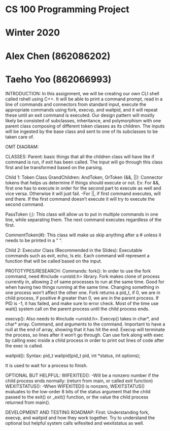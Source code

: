 # CS 100 Programming Project
# Winter 2020
# Alex Chen (862086202)
# Taeho Yoo (862066993)

INTRODUCTION:
In this assignment, we will be creating our own CLI shell called rshell using C++. It will be able to print a command prompt, read in a line of commands and connectors from standard input, execute the appropriate commands using fork, execvp, and waitpid, and it will repeat these until an exit command is executed. Our design pattern will mostly likely be consisted of subclasses, inheritance, and polymorphism with one parent class composing of different token classes as its children. The inputs will be ingested by the base class and sent to one of its subclasses to be taken care of.  

OMT DIAGRAM:


CLASSES:
Parent: basic things that all the children class will have like if command is run, if exit has been called. The input will go through this class first and be transformed based on the parsing. 

Child 1: Token Class
GrandChildren: AndToken, OrToken (&&, ||): Connector tokens that helps us determine if things should execute or not. Ex: For &&, first one has to execute in order for the second part to execute as well and vice versa. Otherwise it will just fail. 
-For ||, if first command executes, will end there. If the first command doesn’t execute it will try to execute the second command.

PassToken (;): This class will allow us to put in multiple commands in one line, while separating them. The next command executes regardless of the first. 

CommentToken(#): This class will make us skip anything after a # unless it needs to be printed in a “ “.

Child 2: Executor Class (Recommended in the Slides): Executable commands such as exit, echo, ls etc. Each command will represent a function that will be called based on the input. 

PROTOTYPES/RESEARCH:
Commands:
fork():
In order to use the fork command, need #include <unistd.h> library. Fork makes clone of process currently in, allowing 2 of same processes to run at the same time. Good for when having two things running at the same time. Changing something in one process won’t affect the other one. Fork returns a pid_t, if 0, we are in child process, if positive # greater than 0, we are in the parent process. If PID is -1, it has failed, and make sure to error check. Most of the time use wait() system call on the parent process until the child process ends. 

execvp(): 
Also needs to #include <unistd.h>.  Execvp() takes in char*, and char* array. Command, and arguments to the command. Important to have a null at the end of array, showing that it has hit the end. Execvp will terminate the process, so lines after it won’t go through. Can use fork along with exec by calling exec inside a child process in order to print out lines of code after the exec is called. 

waitpid():
Syntax: pid_t waitpid(pid_t pid, int *status, int options);

It is used to wait for a process to finish. 

OPTIONAL BUT HELPFUL:
WIFEXITED(): 
-Will be a nonzero number if the child process ends normally: (return from main, or called exit function)
WEXITSTATUS(): 
-When WIFEXITED() is nonzero, WEXITSTATUS() evaluates to the low-order 8 bits of the status argument that the child passed to the exit() or _exit() function, or the value the child process returned from main().

DEVELOPMENT AND TESTING ROADMAP:
First: Understanding fork, execvp, and waitpid and how they work together. Try to understand the optional but helpful system calls wifexited and wexitstatus as well.



